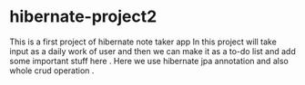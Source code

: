 # hibernate-project2
This is a first project of hibernate note taker app
In this project will take input as a daily work of user and then we can make it as a to-do
list and add some important stuff here . Here we use hibernate jpa annotation and also whole crud operation .
